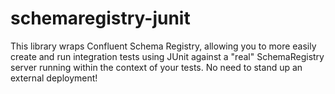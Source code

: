# schemaregistry-junit
This library wraps Confluent Schema Registry, allowing you to more easily create and run integration tests using JUnit against a "real" SchemaRegistry server running within the context of your tests. No need to stand up an external deployment!
